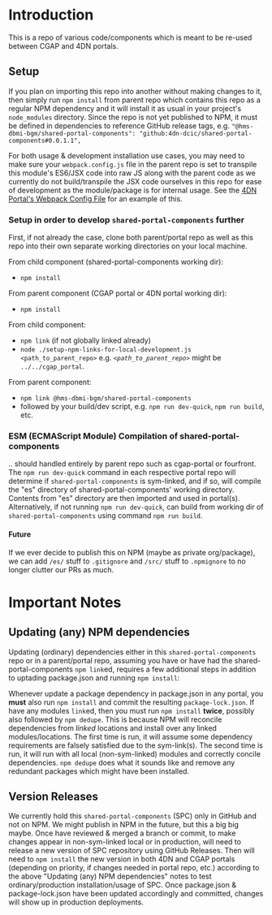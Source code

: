 

# Introduction

This is a repo of various code/components which is meant to be re-used between CGAP and 4DN portals.

## Setup

If you plan on importing this repo into another without making changes to it, then simply run `npm install` from parent repo which contains this repo as a regular NPM dependency and it will install it as usual in your project's `node_modules` directory. Since the repo is not yet published to NPM, it must be defined in dependencies to reference GitHub release tags, e.g. `"@hms-dbmi-bgm/shared-portal-components": "github:4dn-dcic/shared-portal-components#0.0.1.1",`

For both usage & development installation use cases, you may need to make sure your `webpack.config.js` file in the parent repo is set to transpile this module's ES6/JSX code into raw JS along with the parent code as we currently do not build/transpile the JSX code ourselves in this repo for ease of development as the module/package is for internal usage. See the [4DN Portal's Webpack Config File](https://github.com/4dn-dcic/fourfront/blob/master/webpack.config.js#L40) for an example of this.

### Setup in order to develop `shared-portal-components` further

First, if not already the case, clone both parent/portal repo as well as this repo into their own separate working directories on your local machine.

From child component (shared-portal-components working dir):
- `npm install`

From parent component (CGAP portal or 4DN portal working dir):
- `npm install`

From child component:
- `npm link` (if not globally linked already)
- `node ./setup-npm-links-for-local-development.js <path_to_parent_repo>`
   e.g. _`<path_to_parent_repo>`_ might be `../../cgap_portal`.

From parent component:
- `npm link @hms-dbmi-bgm/shared-portal-components`
- followed by your build/dev script, e.g. `npm run dev-quick`, `npm run build`, etc.

### ESM (ECMAScript Module) Compilation of shared-portal-components

.. should handled entirely by parent repo such as cgap-portal or fourfront. The `npm run dev-quick` command in each respective portal repo will determine if `shared-portal-components` is sym-linked, and if so, will compile the "es" directory of shared-portal-components' working directory. Contents from "es" directory are then imported and used in portal(s). Alternatively, if not running `npm run dev-quick`, can build from working dir of `shared-portal-components` using command `npm run build`.

#### Future
If we ever decide to publish this on NPM (maybe as private org/package), we can add `/es/` stuff to `.gitignore` and `/src/` stuff to `.npmignore` to no longer clutter our PRs as much.

# Important Notes

## Updating (any) NPM dependencies
Updating (ordinary) dependencies either in this `shared-portal-components` repo or in a parent/portal repo, assuming you have or have had the shared-portal-components `npm link`ed, requires a few additional steps in addition to uptading package.json and running `npm install`:

Whenever update a package dependency in package.json in any portal, you **must** also run `npm install` and commit the resulting `package-lock.json`. If have any modules `link`ed, then you must run `npm install` **twice**, possibly also followed by `npm dedupe`. This is because NPM will reconcile dependencies from _linked_ locations and install over any linked modules/locations. The first time is run, it will assume some dependency requirements are falsely satisfied due to the sym-link(s). The second time is run, it will run with all local (non-sym-linked) modules and correctly concile dependencies. `npm dedupe` does what it sounds like and remove any redundant packages which might have been installed.

## Version Releases

We currently hold this `shared-portal-components` (SPC) only in GitHub and not on NPM. We might publish in NPM in the future, but this a big big maybe. Once have reviewed & merged a branch or commit, to make changes appear in non-sym-linked local or in production, will need to release a new version of SPC repository using GitHub Releases. Then will need to `npm install` the new version in both 4DN and CGAP portals (depending on priority, if changes needed in portal repo, etc.) according to the above "Updating (any) NPM dependencies" notes to test ordinary/production installation/usage of SPC. Once package.json & package-lock.json have been updated accordingly and committed, changes will show up in production deployments.
